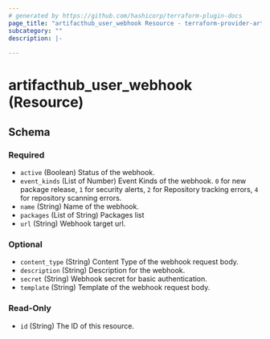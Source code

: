 ```yaml
---
# generated by https://github.com/hashicorp/terraform-plugin-docs
page_title: "artifacthub_user_webhook Resource - terraform-provider-artifacthub"
subcategory: ""
description: |-
  
---
```


# artifacthub_user_webhook (Resource)





<!-- schema generated by tfplugindocs -->
## Schema

### Required

- `active` (Boolean) Status of the webhook.
- `event_kinds` (List of Number) Event Kinds of the webhook. `0` for new package release, `1` for security alerts, `2` for Repository tracking errors, `4` for repository scanning errors.
- `name` (String) Name of the webhook.
- `packages` (List of String) Packages list
- `url` (String) Webhook target url.

### Optional

- `content_type` (String) Content Type of the webhook request body.
- `description` (String) Description for the webhook.
- `secret` (String) Webhook secret for basic authentication.
- `template` (String) Template of the webhook request body.

### Read-Only

- `id` (String) The ID of this resource.


